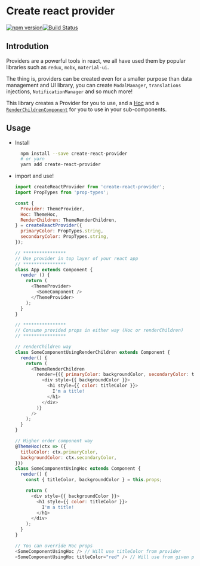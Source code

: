 # Create react provider
[![npm version](https://badge.fury.io/js/create-react-provider.svg)](https://badge.fury.io/js/create-react-provider)[![Build Status](https://travis-ci.org/unimonkiez/create-react-provider.svg?branch=master)](https://travis-ci.org/unimonkiez/create-react-provider)

## Introdution
Providers are a powerful tools in react, we all have used them by popular libraries such as `redux`, `mobx`, `material-ui`.  

The thing is, providers can be created even for a smaller purpose than data management and UI library, you can create `ModalManager`, `translations` injections, `NotificationManager` and so much more!  

This library creates a Provider for you to use, and a [Hoc](https://reactjs.org/docs/higher-order-components.html) and a [`RenderChildrenComponent`](https://medium.com/tandemly/im-breaking-up-with-higher-order-components-44b0df2db052) for you to use in your sub-components.

## Usage
* Install
  ```bash
    npm install --save create-react-provider
    # or yarn
    yarn add create-react-provider
  ```
* import and use!
  ```js
  import createReactProvider from 'create-react-provider';
  import PropTypes from 'prop-types';

  const {
    Provider: ThemeProvider,
    Hoc: ThemeHoc,
    RenderChildren: ThemeRenderChildren,
  } = createReactProvider({
    primaryColor: PropTypes.string,
    secondaryColor: PropTypes.string,
  });

  // ****************
  // Use provider in top layer of your react app
  // ****************
  class App extends Component {
    render () {
      return (
        <ThemeProvider>
          <SomeComponent />
        </ThemeProvider>
      );
    }
  }

  // ****************
  // Consume provided props in either way (Hoc or renderChildren)
  // ****************

  // renderChildren way
  class SomeComponentUsingRenderChildren extends Component {
    render() {
      return (
        <ThemeRenderChildren
          render={({ primaryColor: backgroundColor, secondaryColor: titleColor }) => (
            <div style={{ backgroundColor }}>
              <h1 style={{ color: titleColor }}>
                I'm a title!
              </h1>
            </div>
          )}
        />
      );
    }
  }

  // Higher order component way
  @ThemeHoc(ctx => ({
    titleColor: ctx.primaryColor,
    backgroundColor: ctx.secondaryColor,
  }))
  class SomeComponentUsingHoc extends Component {
    render() {
      const { titleColor, backgroundColor } = this.props;

      return (
        <div style={{ backgroundColor }}>
          <h1 style={{ color: titleColor }}>
            I'm a title!
          </h1>
        </div>
      );
    }
  }

  // You can override Hoc props
  <SomeComponentUsingHoc /> // Will use titleColor from provider
  <SomeComponentUsingHoc titleColor="red" /> // Will use from given prop
  ```
